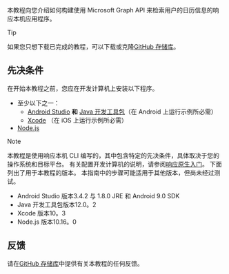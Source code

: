<!-- markdownlint-disable MD002 MD041 -->

本教程向您介绍如何构建使用 Microsoft Graph API 来检索用户的日历信息的响应本机应用程序。

> [!TIP]
> 如果您只想下载已完成的教程，可以下载或克隆[GitHub 存储库](https://github.com/microsoftgraph/msgraph-training-react-native)。

## <a name="prerequisites"></a>先决条件

在开始本教程之前，您应在开发计算机上安装以下程序。

- 至少以下之一：
  - [Android Studio](https://developer.android.com/studio/) **和** [Java 开发工具包](https://jdk.java.net)（在 Android 上运行示例所必需）
  - [Xcode](https://developer.apple.com/xcode/) （在 iOS 上运行示例所必需）
- [Node.js](https://nodejs.org)

> [!NOTE]
> 本教程是使用响应本机 CLI 编写的，其中包含特定的先决条件，具体取决于您的操作系统和目标平台。 有关配置开发计算机的说明，请参阅[响应原生入门](https://facebook.github.io/react-native/docs/getting-started)。 下面列出了用于本教程的版本。 本指南中的步骤可能适用于其他版本，但尚未经过测试。
>
> - Android Studio 版本3.4.2 与 1.8.0 JRE 和 Android 9.0 SDK
> - Java 开发工具包版本12.0。2
> - Xcode 版本10。3
> - Node.js 版本10.16。0

## <a name="feedback"></a>反馈

请在[GitHub 存储库](https://github.com/microsoftgraph/msgraph-training-react-native)中提供有关本教程的任何反馈。
